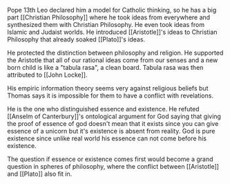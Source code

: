 Pope 13th Leo declared him a model for Catholic thinking, so he has a big part [[Christian Philosophy]] where he took ideas from everywhere and synthesized them with Christian Philosophy.
He even took ideas from Islamic and Judaist worlds. He introduced [[Aristotle]]'s ideas to Christian Philosophy that already soaked [[Plato]]'s ideas. 

He protected the distinction between philosophy and religion. He supported the Aristotle that all of our rational ideas come from our senses and a new born child is like a "tabula rasa", a clean board. Tabula rasa was then attributed to [[John Locke]].

His empiric information theory seems very against religious beliefs but Thomas says it is impossible for them to have a conflict with revelations.

He is the one who distinguished essence and existence. He refuted [[Anselm of Canterbury]]'s ontological argument for God saying that giving the proof of essence of god doesn't mean that it exists since you can give essence of a unicorn but it's existence is absent from reality. God is pure existence since unlike real world his essence can not come before his existence.

The question if essence or existence comes first would become a grand question in spheres of philosophy, where the conflict between [[Aristotle]] and [[Plato]] also fit in.